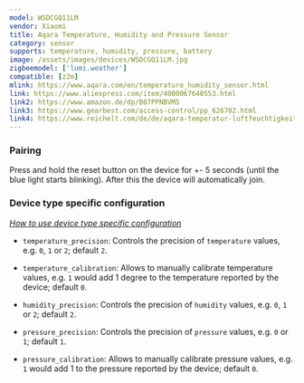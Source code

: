 ```yaml
---
model: WSDCGQ11LM
vendor: Xiaomi
title: Aqara Temperature, Humidity and Pressure Sensor
category: sensor
supports: temperature, humidity, pressure, battery
image: /assets/images/devices/WSDCGQ11LM.jpg
zigbeemodel: ['lumi.weather']
compatible: [z2m]
mlink: https://www.aqara.com/en/temperature_humidity_sensor.html
link: https://www.aliexpress.com/item/4000067640553.html
link2: https://www.amazon.de/dp/B07PPNBVM5
link3: https://www.gearbest.com/access-control/pp_626702.html
link4: https://www.reichelt.com/de/de/aqara-temperatur-luftfeuchtigkeitsensor-homekit-aqara-wsdcgq11lm-p263546.html?r=1
---
```

### Pairing
Press and hold the reset button on the device for +- 5 seconds (until the blue light starts blinking).
After this the device will automatically join.


### Device type specific configuration
*[How to use device type specific configuration](https://www.zigbee2mqtt.io/information/configuration)*


* `temperature_precision`: Controls the precision of `temperature` values, e.g. `0`, `1` or `2`; default `2`.

* `temperature_calibration`: Allows to manually calibrate temperature values, e.g. `1` would add 1 degree to the temperature reported by the device; default `0`.


* `humidity_precision`: Controls the precision of `humidity` values, e.g. `0`, `1` or `2`; default `2`.


* `pressure_precision`: Controls the precision of `pressure` values, e.g. `0` or `1`; default `1`.
* `pressure_calibration`: Allows to manually calibrate pressure values, e.g. `1` would add 1 to the pressure reported by the device; default `0`. 
